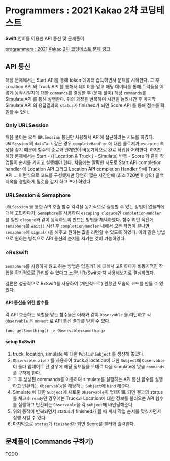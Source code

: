 # Programmers : 2021 Kakao 2차 코딩테스트

**Swift** 언어를 이용한 API 통신 및 문제풀이

[programmers :  2021 Kakao 2차 코딩테스트 문제 링크](https://programmers.co.kr/skill_check_assignments/67)

## API 통신

해당 문제에서는 Start API를 통해 token 데이터 습득하면서 문제를 시작한다. 그 후 Location API 와 Truck API 를 통해서 데이터를 얻고 해당 데이터를 통해 트럭들을 어떻게 동작시킬지에 대한 `commands`를 결정한 후 (문제 풀이) 해당 `commands`를 Simulate API 를 통해 실행한다. 위의 과정을 반복하며 시간을 늘려나간 후 마지막 Simulate API 의 응답결과의 `status`가 finished가 되면 Score API 를 통해 점수를 확인할 수 있다.

### Only URLSession

처음 풀이는 오직 `URLSession` 통신만 사용해서 API에 접근하려는 시도를 하였다. `URLSession` 의 `dataTask` 같은 경우 `completeHandler` 에 대한 클로져가 `escaping` 속성을 갖기 때문에 함수의 종료와 관계없이 비동기적으로 완료 작업을 처리한다. 하지만 해당 문제에서는 Start - (( Location & Truck ) - Simulate) 반복 - Score 와 같이 작업들이 순서를 가지고 실행해야 한다. 처음에는 얄팍한 시도로 Start API completion handler 에 Location API 그리고 Location API completion Handler 안에 Truck API ... 이런식으로 코드를 구성했지만 당연히 짧은 시간안에 (최소 720번 이상의) 콜백 지옥을 경험하게 될것을 감지 하고 포기 하였다. 

### URLSession & Semaphore

`URLSession` 을 통한 API 호출 함수 각각을 동기적으로 실행할 수 있는 방법이 없을까에 대해 고민하다가, `Semaphore`를 사용하여 `escaping closure`인 `completionHandler`를 일반 `closure`와 같이 동작하도록 만드는 방법을 채택하였다. 함수 리턴 직전에 `semaphore`를 `wait()` 시킨 후 `completionHandler` 내에서 모든 작업이 끝나면 `semaphore`에 `signal()`을 해주고 원하는 값을 리턴할 수 있도록 하였다. 이와 같은 방법으로 원하는 방식으로 API 통신의 순서를 지키는 것이 가능하였다.

### :star:RxSwift

`Semaphore`를 사용하지 않고 하는 방법은 없을까? 에 대해서 고민하다가 비동기적인 작업을 획기적으로 관리할 수 있다고 소문난 RxSwift까지 사용해보기로 결심하였다.

결론은 성공적으로 RxSwift를 사용하여 (개인적으로) 원했던 모습의 코드를 만들 수 있었다.

#### API 통신을 위한 함수들

각 API 호출하는 역할을 맡는 함수들은 아래와 같이 `Observable` 을 리턴하고 각 `Observable` 은 `onNext` 로 API 통신 결과를 받을 수 있다. 

`func getSomething() -> Observable<something>` 

#### setup RxSwift

1.  truck, location, simulate 에 대한 `PublishSubject` 를 생성해 놓았다. 
2. `Observable.zip()` 를 사용하여 truck과 location에 대한 `Subject`에 `Observable`이 둘다 업데이트 된 경우에 해당 정보들을 토대로 다음 simulate에 넣을 `commands`를 구하게 한다. 
3. 그 후 생성된 commands를 이용하여 simulate를 실행하는 API 통신 함수를 실행하고 반환되는 `Observable`을 해당하는 `Subject`에 `bind` 해준다. 
4. Simulate 에 대한 `Subject`에 새로운 `Observable`이 업데이트 되면  결과의 status를 체크후 `ready`인 경우에는 Truck과 Location에 대한 정보를 불러오는 API 함수를 실행하고 반환되는 `Observable`을 각 `subject`에 바인딩해준다. 
5. 위의 동작이 반복되면서 status가 finished가 될 때 까지 작업 순서를 맞춰가면서 실행 시킬 수 있다. 
6. 마지막으로 `status`가 `finished`가 되면 Score를 불러와 출력한다.



## 문제풀이 (Commands 구하기)

TODO
